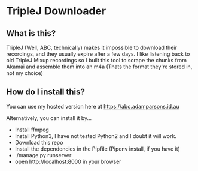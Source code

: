 # TripleJ Downloader

## What is this?

TripleJ (Well, ABC, technically) makes it impossible to download their recordings, and they usually expire after a few days. I like listening back to old TripleJ Mixup recordings so I built this tool to scrape the chunks from Akamai and assemble them into an m4a (Thats the format they're stored in, not my choice)

## How do I install this?

You can use my hosted version here at https://abc.adamparsons.id.au

Alternatively, you can install it by...

  * Install ffmpeg
  * Install Python3, I have not tested Python2 and I doubt it will work. 
  * Download this repo
  * Install the dependencies in the Pipfile (Pipenv install, if you have it)
  * ./manage.py runserver
  * open http://localhost:8000 in your browser
